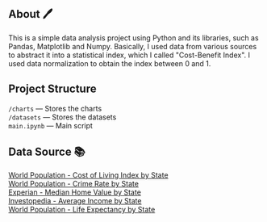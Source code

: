 ## About 🖊️
This is a simple data analysis project using Python and its libraries, such as Pandas, Matplotlib and Numpy. Basically, I used data from various sources to abstract it into a statistical index, which I called "Cost-Benefit Index". I used data normalization to obtain the index between 0 and 1. 

## Project Structure
`/charts` — Stores the charts  
`/datasets` — Stores the datasets  
`main.ipynb` — Main script  

## Data Source 📚
[World Population - Cost of Living Index by State](https://worldpopulationreview.com/state-rankings/cost-of-living-index-by-state)  
[World Population - Crime Rate by State](https://worldpopulationreview.com/state-rankings/crime-rate-by-state)  
[Experian - Median Home Value by State](https://www.experian.com/blogs/ask-experian/research/median-home-values-by-state/)  
[Investopedia - Average Income by State](https://www.investopedia.com/average-income-in-your-state-vs-the-national-average-11755356)  
[World Population - Life Expectancy by State](https://worldpopulationreview.com/state-rankings/life-expectancy-by-state)  

